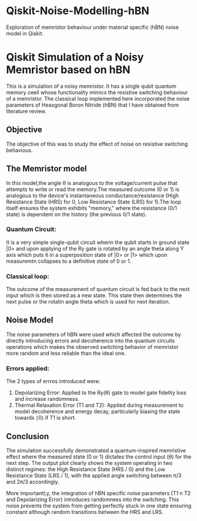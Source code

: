 # Qiskit-Noise-Modelling-hBN
Exploration of memristor behaviour under material specific (hBN) noise model in Qiskit.
# Qiskit Simulation of a Noisy Memristor based on hBN 
This is a simulation of a noisy memristor. It  has a single qubit quantum memory ceell whose functionality mimics the resistive switching behaviour of a memristor. The classical loop implemented here incorporated the noise parameters of Heaxgonal Boron Nitride (hBN) that I have obtained from literature review. 
## Objective
The objective of this was to study the effect of noise on resistive switching behavious.
## The Memristor model
In this model,the angle θ is analogous to the voltage/current pulse that attempts to write or read the memory.The measured outcome (0 or 1) is analogous to the device's instantaneous conductance/resistance (High Resistance State (HRS) for 0, Low Resistance State (LRS) for 1).The loop itself ensures the system exhibits "memory," where the resistance (0/1 state) is dependent on the history (the previous 0/1 state).
### Quantum Circuit:
It is a very simple single-qubit circuit wherin the qubit starts in ground state |0> and upon applying of the Ry gate is rotated by an angle theta along Y axis which puts it in a superposition state of |0> or |1> which upon measuremtn collapses to a definitive state of 0 or 1.
### Classical loop:
The outcome of the measurement of quantum circuit is fed back to the next input which is then stored as a new state. This state then determines the next pulse or the rotatin angle theta which is used for next iteration.
## Noise Model
The noise parameters of hBN were used which affected the outcome by directly introducing errors and decoherence into the quantum circuits operations which makes the observed switching behavior of memristor more random and less reliable than the ideal one.
### Errors applied:
The 2 types of errros introduced were:
1. Depolarizing Error: Applied to the Ry(θ) gate to model gate fidelity loss and increase randomness.
2. Thermal Relaxation Error (T1 and T2): Applied during measurement to model decoherence and energy decay, particularly biasing the state towards ∣0⟩ if T1 is short. 
## Conclusion
The simulation successfully demonstrated a quantum-inspired memristive effect where the measured state (0 or 1) dictates the control input (θ) for the next step. The output plot clearly shows the system operating in two distinct regimes: the High Resistance State (HRS / 0) and the Low Resistance State (LRS / 1), with the applied angle switching between π/3 and 2π/3 accordingly.

More importantl;y, the integration of hBN specific noise parameters (T1 n T2 and Depolarizing Error) introduces randomness into the switching. This noise prevents the system from getting perfectly stuck in one state ensuring constant although random transitions between the HRS and LRS. 
